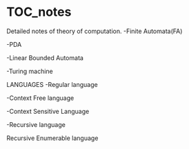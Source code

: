 # TOC_notes

Detailed notes of theory of computation.
-Finite Automata(FA)

-PDA

-Linear Bounded Automata

-Turing machine

LANGUAGES
-Regular language

-Context Free language

-Context Sensitive Language

-Recursive language

Recursive Enumerable language
